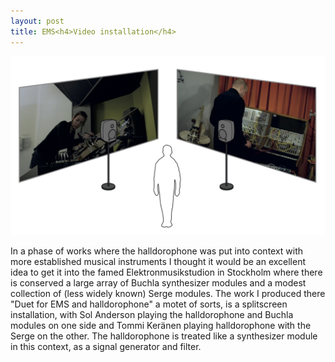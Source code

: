 ```yaml
---
layout: post
title: EMS<h4>Video installation</h4>
---
```

![installation view](/public/img/ems.jpeg)

In a phase of works where the halldorophone was put into context with more established musical instruments I thought it would be an excellent idea to get it into the famed Elektronmusikstudion in Stockholm where there is conserved a large array of Buchla synthesizer modules and a modest collection of (less widely known) Serge modules. The work I produced there "Duet for EMS and halldorophone" a motet of sorts, is a splitscreen installation, with Sol Anderson playing the halldorophone and Buchla modules on one side and Tommi Keränen playing halldorophone with the Serge on the other. The halldorophone is treated like a synthesizer module in this context, as a signal generator and filter.
